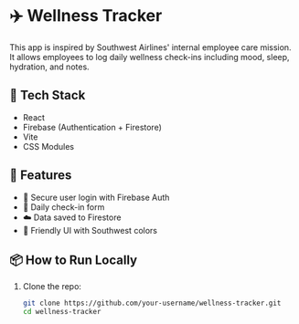 # ✈️ Wellness Tracker

This app is inspired by Southwest Airlines' internal employee care mission. It allows employees to log daily wellness check-ins including mood, sleep, hydration, and notes.

## 🔧 Tech Stack

- React
- Firebase (Authentication + Firestore)
- Vite
- CSS Modules

## 🚀 Features

- 🔐 Secure user login with Firebase Auth
- 📝 Daily check-in form
- ☁️ Data saved to Firestore
- 🎨 Friendly UI with Southwest colors

## 📦 How to Run Locally

1. Clone the repo:
   ```bash
   git clone https://github.com/your-username/wellness-tracker.git
   cd wellness-tracker
   ```
